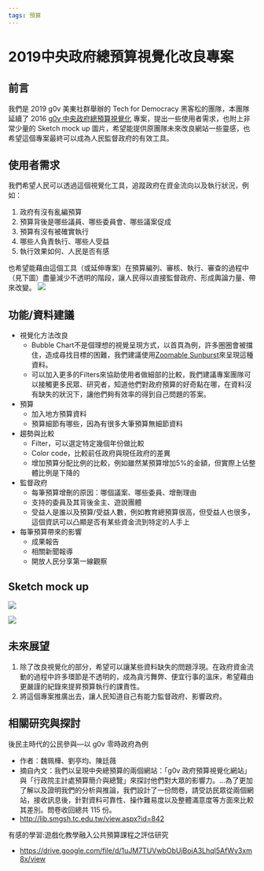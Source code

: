 ```yaml
---
tags: 預算
---
```


# 2019中央政府總預算視覺化改良專案

## 前言

我們是 2019 g0v 美東社群舉辦的 Tech for Democracy 黑客松的團隊，本團隊延續了 2016 [g0v 中央政府總預算視覺化](http://budget.g0v.tw/budget) 專案，提出一些使用者需求，也附上非常少量的 Sketch mock up 圖片，希望能提供原團隊未來改良網站一些靈感，也希望這個專案最終可以成為人民監督政府的有效工具。

## 使用者需求
我們希望人民可以透過這個視覺化工具，追蹤政府在資金流向以及執行狀況，例如： 
1. 政府有沒有亂編預算 
2. 預算背後是哪些議員、哪些委員會、哪些議案促成 
3. 預算有沒有被確實執行 
4. 哪些人負責執行、哪些人受益 
5. 執行效果如何、人民是否有感


也希望能藉由這個工具（或延伸專案）在預算編列、審核、執行、審查的過程中（見下圖）盡量減少不透明的階段，讓人民得以直接監督政府、形成輿論力量、帶來改變。
![](https://g0vhackmd.blob.core.windows.net/g0v-hackmd-images/upload_af464918c28217a758342e3e2d067c60)


## 功能/資料建議

* 視覺化方法改良
    * Bubble Chart不是個理想的視覺呈現方式，以首頁為例，許多圈圈會被擋住，造成尋找目標的困難，我們建議使用[Zoomable Sunburst](https://observablehq.com/@d3/zoomable-sunburst)來呈現這種資料。
    * 可以加入更多的Filters來協助使用者做細部的比較，我們建議專案團隊可以接觸更多民眾、研究者，知道他們對政府預算的好奇點在哪，在資料沒有缺失的狀況下，讓他們夠有效率的得到自己問題的答案。
* 預算
    * 加入地方預算資料
    * 預算細節有哪些，因為有很多大筆預算無細節資料
* 趨勢與比較
    * Filter，可以選定特定幾個年份做比較
    * Color code，比較前任政府與現任政府的差異
    * 增加預算分配比例的比較，例如雖然某預算增加5%的金額，但實際上佔整體比例是下降的
* 監督政府
    * 每筆預算增刪的原因：哪個議案、哪些委員、增刪理由
    * 支持的委員及其背後金主、遊說團體
    * 受益人是誰以及預算/受益人數，例如教育總預算很高，但受益人也很多，這個資訊可以凸顯是否有某些資金流到特定的人手上
* 每筆預算帶來的影響
    * 成果報告
    * 相關新聞報導
    * 開放人民分享第一線觀察





## Sketch mock up

![](https://g0vhackmd.blob.core.windows.net/g0v-hackmd-images/upload_3ef9a16c922822b9452367db71df7488)



![](https://g0vhackmd.blob.core.windows.net/g0v-hackmd-images/upload_bc01e42f831f4ec979d1835a71d4b12f)

## 未來展望
1. 除了改良視覺化的部分，希望可以讓某些資料缺失的問題浮現。在政府資金流動的過程中許多環節是不透明的，成為貪污舞弊、便宜行事的溫床，希望藉由更嚴謹的紀錄來提昇預算執行的課責性。
2. 將這個專案推廣出去，讓人民知道自己有能力監督政府、影響政府。




## 相關研究與探討
後民主時代的公民參與—以 g0v 零時政府為例
- 作者：魏珮樺、劉亭均、陳廷薇
- 摘自內文：我們以呈現中央總預算的兩個網站：「g0v 政府預算視覺化網站」與「行政院主計處預算簡介與總覽」來探討他們對大眾的影響力。…為了更加了解以及證明我們的分析與推論，我們設計了一份問卷，請受訪民眾從兩個網站，接收訊息後，針對資料可靠性、操作難易度以及整體滿意度等方面來比較其差別。問卷收回總共 115 份。
- http://lib.smgsh.tc.edu.tw/view.aspx?id=842

有感的學習:遊戲化教學融入公共預算課程之評估研究
- https://drive.google.com/file/d/1uJM7TUVwbObUjBojA3LhqI5AfWv3xm8x/view